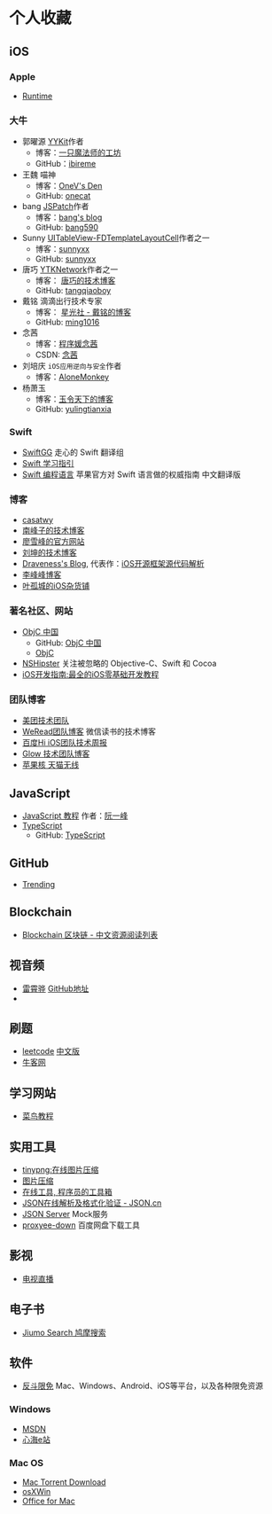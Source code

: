 # 个人收藏
## iOS
### Apple
* [Runtime](https://opensource.apple.com/source/objc4/)

### 大牛
* 郭曜源 [YYKit](https://GitHub.com/ibireme/YYKit)作者
    * 博客：[一只魔法师的工坊](https://blog.ibireme.com)
    * GitHub：[ibireme](https://GitHub.com/ibireme)
* 王魏 喵神
    * 博客：[OneV's Den](https://onevcat.com)
    * GitHub: [onecat](https://GitHub.com/onevcat)
* bang [JSPatch](https://GitHub.com/bang590/JSPatch)作者
    * 博客：[bang's blog](http://blog.cnbang.net)
    * GitHub: [bang590](https://GitHub.com/bang590)
* Sunny [UITableView-FDTemplateLayoutCell](https://GitHub.com/forkingdog/UITableView-FDTemplateLayoutCell)作者之一
    *  博客：[sunnyxx](http://blog.sunnyxx.com)
    * GitHub: [sunnyxx](https://GitHub.com/sunnyxx)
* 唐巧 [YTKNetwork](https://GitHub.com/yuantiku/YTKNetwork)作者之一
    * 博客： [唐巧的技术博客](http://blog.devtang.com)
    * GitHub: [tangqiaoboy](https://GitHub.com/tangqiaoboy)
* 戴铭 滴滴出行技术专家
    * 博客： [星光社 - 戴铭的博客](https://ming1016.GitHub.io )
    * GitHub: [ming1016](https://GitHub.com/ming1016)
* 念茜
    * 博客：[程序媛念茜](https://nianxi.net)
    * CSDN: [念茜](https://blog.csdn.net/yiyaaixuexi)
* 刘培庆 `iOS应用逆向与安全`作者
    * 博客：[AloneMonkey](http://www.alonemonkey.com)
* 杨萧玉
    * 博客：[玉令天下的博客](http://yulingtianxia.com) 
    * GitHub: [yulingtianxia](https://GitHub.com/yulingtianxia)


### Swift
* [SwiftGG](https://swift.gg) 走心的 Swift 翻译组
* [Swift 学习指引](http://www.swiftguide.cn)
* [Swift 编程语言](https://www.cnswift.org) 苹果官方对 Swift 语言做的权威指南 中文翻译版


### 博客
* [casatwy](https://casatwy.com)
* [南峰子的技术博客](http://southpeak.GitHub.io)
* [廖雪峰的官方网站](https://www.liaoxuefeng.com)
* [刘坤的技术博客](https://blog.cnbluebox.com)
* [Draveness's Blog](https://draveness.me/index), 代表作：[iOS开源框架源代码解析](https://GitHub.com/Draveness/analyze)
* [李峰峰博客](http://www.imlifengfeng.com)
* [叶孤城的iOS杂货铺](https://zhuanlan.zhihu.com/zangqilong)


### 著名社区、网站
* [ObjC 中国](https://objccn.io)
    * GitHub: [ObjC 中国](https://GitHub.com/objccn)
    * [ObjC](https://www.objc.io)
* [NSHipster](https://nshipster.cn) 关注被忽略的 Objective-C、Swift 和 Cocoa
* [iOS开发指南:最全的iOS零基础开发教程](https://www.developboot.com)


### 团队博客
* [美团技术团队](https://tech.meituan.com)
* [WeRead团队博客](http://wereadteam.GitHub.io) 微信读书的技术博客
* [百度Hi iOS团队技术周报](http://baiduhidevios.GitHub.io)
* [Glow 技术团队博客](http://tech.glowing.com/cn/)
* [苹果核 天猫无线](http://pingguohe.net)


## JavaScript
* [JavaScript 教程](https://wangdoc.com/javascript/index.html) 作者：[阮一峰](http://www.ruanyifeng.com/home.html)
* [TypeScript](http://www.typescriptlang.org)
    * GitHub: [TypeScript](https://GitHub.com/Microsoft/TypeScript)

## GitHub
* [Trending](https://GitHub.com/trending)

## Blockchain
* [Blockchain 区块链 - 中文资源阅读列表](https://liuboyu.github.io/blockchain/)

## 视音频
* [雷霄骅](https://blog.csdn.net/leixiaohua1020) [GitHub地址](https://GitHub.com/leixiaohua1020)
* 


## 刷题
* [leetcode](https://leetcode.com) [中文版](https://leetcode-cn.com)
* [牛客网](https://www.nowcoder.com)


## 学习网站
* [菜鸟教程](http://www.runoob.com)


## 实用工具
* [tinypng:在线图片压缩](https://tinypng.com)
* [图片压缩](https://img.top)
* [在线工具, 程序员的工具箱](https://tool.lu)
* [JSON在线解析及格式化验证 - JSON.cn](https://www.json.cn)
* [JSON Server](https://GitHub.com/typicode/json-server) Mock服务
* [proxyee-down](https://GitHub.com/proxyee-down-org/proxyee-down) 百度网盘下载工具

## 影视
* [电视直播](http://zb.iptv186.com/iptv.php?act=home)


## 电子书
* [Jiumo Search 鸠摩搜索](https://www.jiumodiary.com/)


## 软件
* [反斗限免](http://free.apprcn.com) Mac、Windows、Android、iOS等平台，以及各种限免资源

### Windows
* [MSDN](https://msdn.itellyou.cn)
* [心海e站](http://hrtsea.com)


### Mac OS
* [Mac Torrent Download](https://mac-torrent-download.net)
* [osXWin](http://www.osxwin.com)
* [Office for Mac](https://docs.microsoft.com/zh-cn/officeupdates/update-history-office-for-mac?redirectSourcePath=%252fzh-cn%252farticle%252foffice-2016-for-mac-%2525E7%25259A%252584%2525E6%25259B%2525B4%2525E6%252596%2525B0%2525E5%25258E%252586%2525E5%25258F%2525B2%2525E8%2525AE%2525B0%2525E5%2525BD%252595-700cab62-0d67-4f23-947b-3686cb1a8eb7)